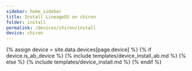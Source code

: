 ```yaml
---
sidebar: home_sidebar
title: Install LineageOS on chiron
folder: install
permalink: /devices/chiron/install
device: chiron
---
```

{% assign device = site.data.devices[page.device] %}
{% if device.is_ab_device %}
{% include templates/device_install_ab.md %}
{% else %}
{% include templates/device_install.md %}
{% endif %}
